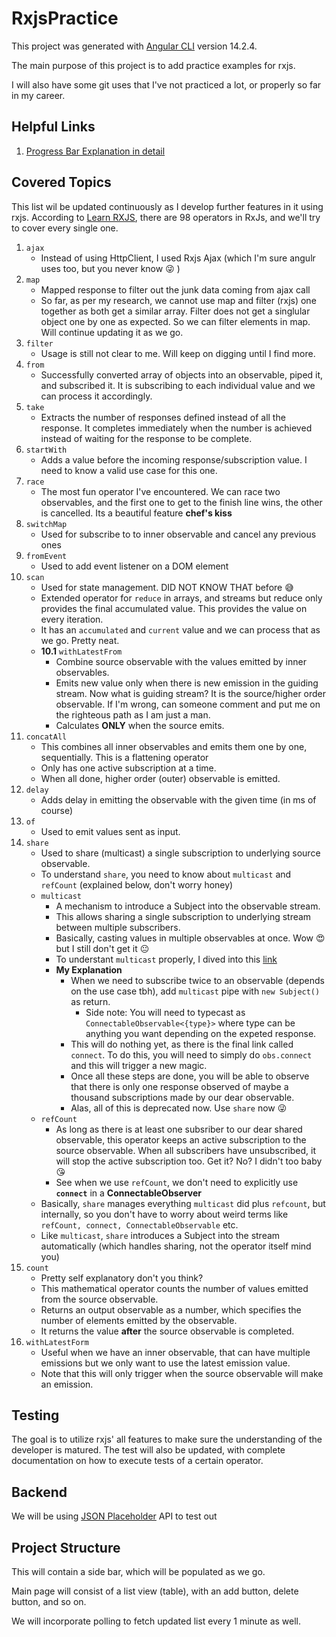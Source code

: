 # RxjsPractice

This project was generated with [Angular CLI](https://github.com/angular/angular-cli) version 14.2.4.

The main purpose of this project is to add practice examples for rxjs. 

I will also have some git uses that I've not practiced a lot, or properly so far in my career.

## Helpful Links
1. [Progress Bar Explanation in detail](https://dev.to/ajitsinghkaler/rxjs-tutorials-progress-bar-ex-2-1-4np2)

## Covered Topics

This list wil be updated continuously as I develop further features in it using rxjs. According to [Learn RXJS](https://www.learnrxjs.io/learn-rxjs/operators), there are 98 operators in RxJs, and we'll try to cover every single one.

1. `ajax`
    - Instead of using HttpClient, I used Rxjs Ajax (which I'm sure angulr uses too, but you never know :stuck_out_tongue_winking_eye: )
2. `map`
    - Mapped response to filter out the junk data coming from ajax call
    - So far, as per my research, we cannot use map and filter (rxjs) one together as both get a similar array. Filter does not get a singlular object one by one as expected. So we can filter elements in map. Will continue updating it as we go.
3. `filter`
    - Usage is still not clear to me. Will keep on digging until I find more.
4. `from`
    - Successfully converted array of objects into an observable, piped it, and subscribed it. It is subscribing to each individual value and we can process it accordingly.
5. `take`
    - Extracts the number of responses defined instead of all the response. It completes immediately when the number is achieved instead of waiting for the response to be complete.
6. `startWith`
    - Adds a value before the incoming response/subscription value. I need to know a valid use case for this one.
7. `race`
    - The most fun operator I've encountered. We can race two observables, and the first one to get to the finish line wins, the other is cancelled. Its a beautiful feature **chef's kiss** 
8. `switchMap`
    - Used for subscribe to to inner observable and cancel any previous ones
9. `fromEvent`
    - Used to add event listener on a DOM element
10. `scan`
    - Used for state management. DID NOT KNOW THAT before :sweat_smile:
    - Extended operator for `reduce` in arrays, and streams but reduce only provides the final accumulated value. This provides the value on every iteration.
    - It has an `accumulated` and `current` value and we can process that as we go. Pretty neat.
    - **10.1** `withLatestFrom`
        - Combine source observable with the values emitted by inner observables.
        - Emits new value only when there is new emission in the guiding stream. Now what is guiding stream? It is the source/higher order observable. If I'm wrong, can someone comment and put me on the righteous path as I am just a man.
        - Calculates **ONLY** when the source emits.
11. `concatAll`
    - This combines all inner observables and emits them one by one, sequentially. This is a flattening operator
    - Only has one active subscription at a time.
    - When all done, higher order (outer) observable is emitted.
12. `delay`
    - Adds delay in emitting the observable with the given time (in ms of course)
13. `of`
    - Used to emit values sent as input.
14. `share`
    - Used to share (multicast) a single subscription to underlying source observable.
    - To understand `share`, you need to know about `multicast` and `refCount` (explained below, don't worry honey)
    - `multicast`
        - A mechanism to introduce a Subject into the observable stream.
        - This allows sharing a single subscription to underlying stream between multiple subscribers.
        - Basically, casting values in multiple observables at once. Wow :heart_eyes: but I still don't get it :neutral_face:
        - To understant `multicast` properly, I dived into this [link](https://indepth.dev/reference/rxjs/operators/multicast)
        - **My Explanation**
            - When we need to subscribe twice to an observable (depends on the use case tbh), add `multicast` pipe with `new Subject()` as return.
                - Side note: You will need to typecast as `ConnectableObservable<{type}>` where type can be anything you want depending on the expeted response.
            - This will do nothing yet, as there is the final link called `connect`. To do this, you will need to simply do `obs.connect` and this will trigger a new magic.
            - Once all these steps are done, you will be able to observe that there is only one response observed of maybe a thousand subscriptions made by our dear observable. 
            - Alas, all of this is deprecated now. Use `share` now :stuck_out_tongue_winking_eye:
    - `refCount`
        - As long as there is at least one subsriber to our dear shared observable, this operator keeps an active subscription to the source observable. When all subscribers have unsubscribed, it will stop the active subscription too. Get it? No? I didn't too baby :kissing_heart:
        - See when we use `refCount`, we don't need to explicitly use **`connect`** in a **ConnectableObserver**
    - Basically, `share` manages everything `multicast` did plus `refcount`, but internally, so you don't have to worry about weird terms like `refCount, connect, ConnectableObservable` etc.
    - Like `multicast`, `share` introduces a Subject into the stream automatically (which handles sharing, not the operator itself mind you)
15. `count`
    - Pretty self explanatory don't you think?
    - This mathematical operator counts the number of values emitted from the source observable.
    - Returns an output observable as a number, which specifies the number of elements emitted by the observable.
    - It returns the value **after** the source observable is completed.
16. `withLatestForm`
    - Useful when we have an inner observable, that can have multiple emissions but we only want to use the latest emission value.
    - Note that this will only trigger when the source observable will make an emission.
    
## Testing

The goal is to utilize rxjs' all features to make sure the understanding of the developer is matured. The test will also be updated, with complete documentation on how to execute tests of a certain operator.

## Backend

We will be using [JSON Placeholder](https://jsonplaceholder.typicode.com/) API to test out

## Project Structure

This will contain a side bar, which will be populated as we go.

Main page will consist of a list view (table), with an add button, delete button, and so on.

We will incorporate polling to fetch updated list every 1 minute as well.
